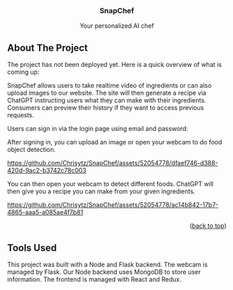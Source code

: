 <!-- Improved compatibility of back to top link: See: https://github.com/othneildrew/Best-README-Template/pull/73 -->
<a name="readme-top"></a>
<!--
*** Thanks for checking out the Best-README-Template. If you have a suggestion
*** that would make this better, please fork the repo and create a pull request
*** or simply open an issue with the tag "enhancement".
*** Don't forget to give the project a star!
*** Thanks again! Now go create something AMAZING! :D
-->



<!-- PROJECT SHIELDS -->
<!--
*** I'm using markdown "reference style" links for readability.
*** Reference links are enclosed in brackets [ ] instead of parentheses ( ).
*** See the bottom of this document for the declaration of the reference variables
*** for contributors-url, forks-url, etc. This is an optional, concise syntax you may use.
*** https://www.markdownguide.org/basic-syntax/#reference-style-links
-->



<!-- PROJECT LOGO -->
<br />
<div align="center">
<h3 align="center">SnapChef</h3>

  <p align="center">
    Your personalized AI chef
<!--     <br />
    <a href="https://github.com/Chrisytz/SnapChef"><strong>Explore the docs »</strong></a>
    <br />
    <br />
    <a href="https://github.com/Chrisytz/SnapChef">View Demo</a>
    ·
    <a href="https://github.com/Chrisytz/SnapChef/issues">Report Bug</a>
    ·
    <a href="https://github.com/Chrisytz/SnapChef/issues">Request Feature</a>
  </p> -->
</div>



<!-- ABOUT THE PROJECT -->
## About The Project

The project has not been deployed yet. Here is a quick overview of what is coming up:

SnapChef allows users to take realtime video of ingredients or can also upload images to our website. The site will then generate a recipe via ChatGPT instructing users what they can make with their ingredients. Consumers can preview their history if they want to access previous requests.

Users can sign in via the login page using email and password:



After signing in, you can upload an image or open your webcam to do food object detection.


https://github.com/Chrisytz/SnapChef/assets/52054778/dfaef746-d388-420d-9ac2-b3742c78c003




You can then open your webcam to detect different foods. ChatGPT will then give you a recipe you can make from your given ingredients.



https://github.com/Chrisytz/SnapChef/assets/52054778/ac14b842-17b7-4865-aaa5-a085ae4f7b81



<p align="right">(<a href="#readme-top">back to top</a>)</p>

## Tools Used

This project was built with a Node and Flask backend. The webcam is managed by Flask. Our Node backend uses MongoDB to store user information. The frontend is managed with React and Redux.



<!--
## Getting Started

This is an example of how you may give instructions on setting up your project locally.
To get a local copy up and running follow these simple example steps.

### Prerequisites

This is an example of how to list things you need to use the software and how to install them.
* npm
  ```sh
  npm install npm@latest -g
  ```

### Installation

1. Get a free API Key at [https://example.com](https://example.com)
2. Clone the repo
   ```sh
   git clone https://github.com/Chrisytz/SnapChef.git
   ```
3. Install NPM packages
   ```sh
   npm install
   ```
4. Enter your API in `config.js`
   ```js
   const API_KEY = 'ENTER YOUR API';
   ```

<p align="right">(<a href="#readme-top">back to top</a>)</p>



<!--
## Usage

Use this space to show useful examples of how a project can be used. Additional screenshots, code examples and demos work well in this space. You may also link to more resources.

_For more examples, please refer to the [Documentation](https://example.com)_

<p align="right">(<a href="#readme-top">back to top</a>)</p>



<!-- ROADMAP 
## Roadmap

- [ ] Feature 1
- [ ] Feature 2
- [ ] Feature 3
    - [ ] Nested Feature

See the [open issues](https://github.com/Chrisytz/SnapChef/issues) for a full list of proposed features (and known issues).

<p align="right">(<a href="#readme-top">back to top</a>)</p>



<!-- CONTRIBUTING
## Contributing

Contributions are what make the open source community such an amazing place to learn, inspire, and create. Any contributions you make are **greatly appreciated**.

If you have a suggestion that would make this better, please fork the repo and create a pull request. You can also simply open an issue with the tag "enhancement".
Don't forget to give the project a star! Thanks again!

1. Fork the Project
2. Create your Feature Branch (`git checkout -b feature/AmazingFeature`)
3. Commit your Changes (`git commit -m 'Add some AmazingFeature'`)
4. Push to the Branch (`git push origin feature/AmazingFeature`)
5. Open a Pull Request

<p align="right">(<a href="#readme-top">back to top</a>)</p>



<!-- LICENSE 
## License

Distributed under the MIT License. See `LICENSE.txt` for more information.

<p align="right">(<a href="#readme-top">back to top</a>)</p>



<!-- CONTACT 
## Contact

Your Name - [@twitter_handle](https://twitter.com/twitter_handle) - email@email_client.com

Project Link: [https://github.com/Chrisytz/SnapChef](https://github.com/Chrisytz/SnapChef)

<p align="right">(<a href="#readme-top">back to top</a>)</p>



<!-- ACKNOWLEDGMENTS 
## Acknowledgments

* []()
* []()
* []()

<p align="right">(<a href="#readme-top">back to top</a>)</p>



<!-- MARKDOWN LINKS & IMAGES 
<!-- https://www.markdownguide.org/basic-syntax/#reference-style-links 
[contributors-shield]: https://img.shields.io/github/contributors/Chrisytz/SnapChef.svg?style=for-the-badge
[contributors-url]: https://github.com/Chrisytz/SnapChef/graphs/contributors
[forks-shield]: https://img.shields.io/github/forks/Chrisytz/SnapChef.svg?style=for-the-badge
[forks-url]: https://github.com/Chrisytz/SnapChef/network/members
[stars-shield]: https://img.shields.io/github/stars/Chrisytz/SnapChef.svg?style=for-the-badge
[stars-url]: https://github.com/Chrisytz/SnapChef/stargazers
[issues-shield]: https://img.shields.io/github/issues/Chrisytz/SnapChef.svg?style=for-the-badge
[issues-url]: https://github.com/Chrisytz/SnapChef/issues
[license-shield]: https://img.shields.io/github/license/Chrisytz/SnapChef.svg?style=for-the-badge
[license-url]: https://github.com/Chrisytz/SnapChef/blob/master/LICENSE.txt
[product-screenshot]: images/screenshot.png
[Next.js]: https://img.shields.io/badge/next.js-000000?style=for-the-badge&logo=nextdotjs&logoColor=white
[Next-url]: https://nextjs.org/
[React.js]: https://img.shields.io/badge/React-20232A?style=for-the-badge&logo=react&logoColor=61DAFB
[React-url]: https://reactjs.org/
[Vue.js]: https://img.shields.io/badge/Vue.js-35495E?style=for-the-badge&logo=vuedotjs&logoColor=4FC08D
[Vue-url]: https://vuejs.org/
[Angular.io]: https://img.shields.io/badge/Angular-DD0031?style=for-the-badge&logo=angular&logoColor=white
[Angular-url]: https://angular.io/
[Svelte.dev]: https://img.shields.io/badge/Svelte-4A4A55?style=for-the-badge&logo=svelte&logoColor=FF3E00
[Svelte-url]: https://svelte.dev/
[Laravel.com]: https://img.shields.io/badge/Laravel-FF2D20?style=for-the-badge&logo=laravel&logoColor=white
[Laravel-url]: https://laravel.com
[Bootstrap.com]: https://img.shields.io/badge/Bootstrap-563D7C?style=for-the-badge&logo=bootstrap&logoColor=white
[Bootstrap-url]: https://getbootstrap.com
[JQuery.com]: https://img.shields.io/badge/jQuery-0769AD?style=for-the-badge&logo=jquery&logoColor=white
[JQuery-url]: https://jquery.com 
